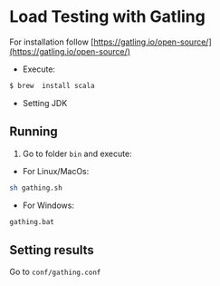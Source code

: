 # Load Testing with Gatling
For installation follow [https://gatling.io/open-source/](https://gatling.io/open-source/)

- Execute: 
```sh
$ brew  install scala
```
- Setting JDK

## Running 
 
1. Go to folder `bin` and execute:

- For Linux/MacOs: 
```sh
sh gathing.sh
```
- For Windows: 
```sh
gathing.bat
```

## Setting results
 Go to `conf/gathing.conf`
